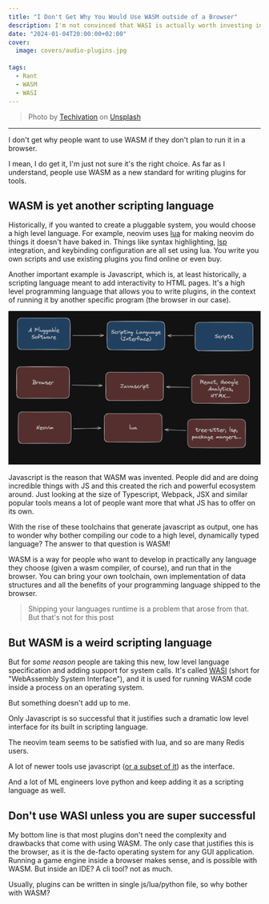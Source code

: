 ```yaml
---
title: "I Don't Get Why You Would Use WASM outside of a Browser"
description: I'm not convinced that WASI is actually worth investing in.
date: "2024-01-04T20:00:00+02:00"
cover:
  image: covers/audio-plugins.jpg

tags:
  - Rant
  - WASM
  - WASI
---
```


> Photo by
> [Techivation](https://unsplash.com/@techivation?utm_content=creditCopyText&utm_medium=referral&utm_source=unsplash)
> on
> [Unsplash](https://unsplash.com/photos/a-laptop-computer-sitting-on-top-of-a-wooden-desk-3KO5_x6FfJM?utm_content=creditCopyText&utm_medium=referral&utm_source=unsplash)

---

I don't get why people want to use WASM if they don't plan to run it
in a browser.

I mean, I do get it, I'm just not sure it's the right choice. As far
as I understand, people use WASM as a new standard for writing plugins
for tools.

## WASM is yet another scripting language

Historically, if you wanted to create a pluggable system, you would
choose a high level language. For example, neovim
uses [lua](https://www.lua.org/) for making neovim do things it doesn't
have baked in. Things like syntax highlighting,
[lsp](https://microsoft.github.io/language-server-protocol/) integration,
and keybinding configuration are all set using lua. You write you own
scripts and use existing plugins you find online or even buy.

Another important example is Javascript, which is, at least historically,
a scripting language meant to add interactivity to HTML pages. It's a
high level programming language that allows you to write plugins, in the context
of running it by another specific program (the browser in our case).

![plugin systems diagram](plugin-systems.png)

Javascript is the reason that WASM was invented. People did and are doing
incredible things with JS and this created the rich and powerful ecosystem
around. Just looking at the size of Typescript, Webpack, JSX and similar
popular tools means a lot of people want more that what JS has to offer on
its own.

With the rise of these toolchains that generate javascript as output,
one has to wonder why bother compiling our code to a high level, dynamically
typed language? The answer to that question is WASM!

WASM is a way for people who want to develop in practically any language they
choose (given a wasm compiler, of course), and run that in the browser.
You can bring your own toolchain, own implementation of data structures and
all the benefits of your programming language shipped to the browser.

> Shipping your languages runtime is a problem that arose from that. But that's
> not for this post

## But WASM is a weird scripting language

But for _some reason_ people are taking this new, low level language
specification and adding support for system calls. It's called
[WASI](https://wasi.dev/) (short for "WebAssembly System Interface"),
and it is used for running WASM code inside a process on an operating system.

But something doesn't add up to me.

Only Javascript is so successful that it justifies such a dramatic low level
interface for its built in scripting language.

The neovim team seems to be satisfied with lua, and so are many Redis users.

A lot of newer tools use javascript ([or a subset of it](https://jslib.k6.io/))
as the interface.

And a lot of ML engineers love python and keep adding it as a scripting language
as well.

## Don't use WASI unless you are super successful

My bottom line is that most plugins don't need the complexity and drawbacks
that come with using WASM. The only case that justifies this is the browser,
as it is the de-facto operating system for any GUI application. Running a
game engine inside a browser makes sense, and is possible with WASM.
But inside an IDE? A cli tool? not as much.

Usually, plugins can be written in single js/lua/python file, so why bother
with WASM?
